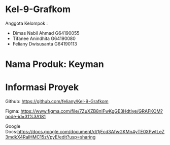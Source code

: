 # Kel-9-Grafkom
Anggota Kelompok :
- Dimas Nabil Ahmad G64190055
- Tifanee Anindhita G64190080
- Feliany Dwisusanta G64190113

# Nama Produk: Keyman


# Informasi Proyek
Github: https://github.com/feliany/Kel-9-Grafkom

Figma: https://www.figma.com/file/7ZuXZB8nIFwKgGE3HdtIye/GRAFKOM?node-id=31%3A181

Google Docs:https://docs.google.com/document/d/1jEcd3AfwGKMn4yTE0XPwtLeZ3mdkX4RalHMC15zVpyE/edit?usp=sharing


